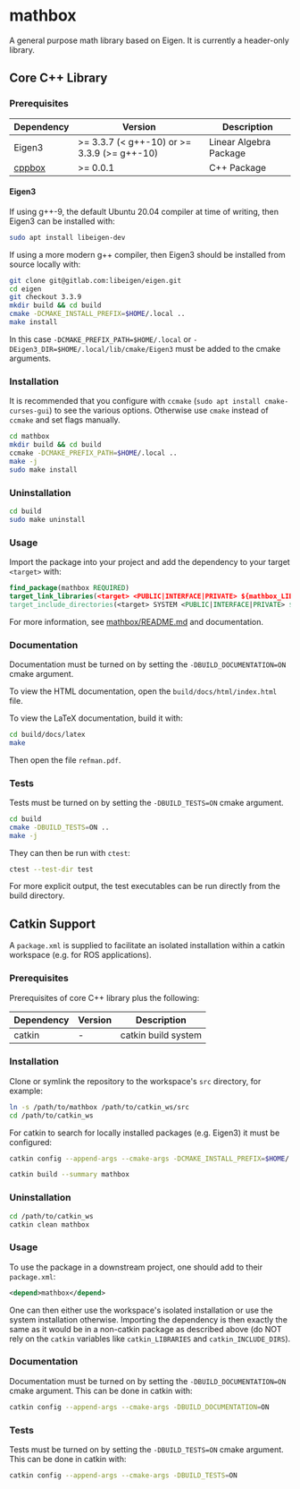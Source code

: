 # mathbox

A general purpose math library based on Eigen. It is currently a header-only library.

## Core C++ Library

### Prerequisites

| **Dependency** | **Version** | **Description** |
|----------------|-------------|-----------------|
| Eigen3 | >= 3.3.7 (< g++-10) or >= 3.3.9 (>= g++-10) | Linear Algebra Package |
| [cppbox](https://github.com/willat343/cppbox) | >= 0.0.1 | C++ Package |

#### Eigen3

If using g++-9, the default Ubuntu 20.04 compiler at time of writing, then Eigen3 can be installed with:
```bash
sudo apt install libeigen-dev
```

If using a more modern g++ compiler, then Eigen3 should be installed from source locally with:
```bash
git clone git@gitlab.com:libeigen/eigen.git
cd eigen
git checkout 3.3.9
mkdir build && cd build
cmake -DCMAKE_INSTALL_PREFIX=$HOME/.local ..
make install
```

In this case `-DCMAKE_PREFIX_PATH=$HOME/.local` or `-DEigen3_DIR=$HOME/.local/lib/cmake/Eigen3` must be added to the cmake arguments.

### Installation

It is recommended that you configure with `ccmake` (`sudo apt install cmake-curses-gui`) to see the various options. Otherwise use `cmake` instead of `ccmake` and set flags manually.

```bash
cd mathbox
mkdir build && cd build
ccmake -DCMAKE_PREFIX_PATH=$HOME/.local ..
make -j
sudo make install
```

### Uninstallation

```bash
cd build
sudo make uninstall
```

### Usage

Import the package into your project and add the dependency to your target `<target>` with:
```cmake
find_package(mathbox REQUIRED)
target_link_libraries(<target> <PUBLIC|INTERFACE|PRIVATE> ${mathbox_LIBRARIES})
target_include_directories(<target> SYSTEM <PUBLIC|INTERFACE|PRIVATE> ${mathbox_INCLUDE_DIRS})
```

For more information, see [mathbox/README.md](mathbox/README.md) and documentation.

### Documentation

Documentation must be turned on by setting the `-DBUILD_DOCUMENTATION=ON` cmake argument.

To view the HTML documentation, open the `build/docs/html/index.html` file.

To view the LaTeX documentation, build it with:
```bash
cd build/docs/latex
make
```
Then open the file `refman.pdf`.

### Tests

Tests must be turned on by setting the `-DBUILD_TESTS=ON` cmake argument.

```bash
cd build
cmake -DBUILD_TESTS=ON ..
make -j
```

They can then be run with `ctest`:
```bash
ctest --test-dir test
```

For more explicit output, the test executables can be run directly from the build directory.

## Catkin Support

A `package.xml` is supplied to facilitate an isolated installation within a catkin workspace (e.g. for ROS applications).

### Prerequisites

Prerequisites of core C++ library plus the following:

| **Dependency** | **Version** | **Description** |
|----------------|-------------|-----------------|
| catkin | - | catkin build system |

### Installation

Clone or symlink the repository to the workspace's `src` directory, for example:
```bash
ln -s /path/to/mathbox /path/to/catkin_ws/src
cd /path/to/catkin_ws
```

For catkin to search for locally installed packages (e.g. Eigen3) it must be configured:
```bash
catkin config --append-args --cmake-args -DCMAKE_INSTALL_PREFIX=$HOME/.local
```

```bash
catkin build --summary mathbox
```

### Uninstallation

```bash
cd /path/to/catkin_ws
catkin clean mathbox
```

### Usage

To use the package in a downstream project, one should add to their `package.xml`:
```xml
<depend>mathbox</depend>
```
One can then either use the workspace's isolated installation or use the system installation otherwise.
Importing the dependency is then exactly the same as it would be in a non-catkin package as described above (do NOT rely on the `catkin` variables like `catkin_LIBRARIES` and `catkin_INCLUDE_DIRS`).

### Documentation

Documentation must be turned on by setting the `-DBUILD_DOCUMENTATION=ON` cmake argument. This can be done in catkin with:
```bash
catkin config --append-args --cmake-args -DBUILD_DOCUMENTATION=ON
```

### Tests

Tests must be turned on by setting the `-DBUILD_TESTS=ON` cmake argument. This can be done in catkin with:
```bash
catkin config --append-args --cmake-args -DBUILD_TESTS=ON
```
